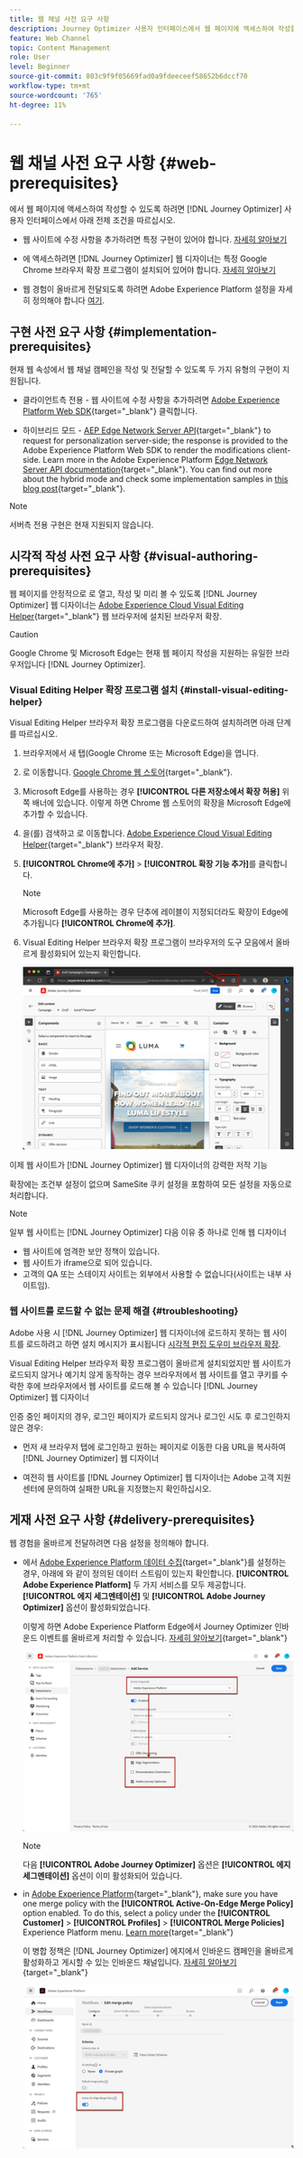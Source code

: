```yaml
---
title: 웹 채널 사전 요구 사항
description: Journey Optimizer 사용자 인터페이스에서 웹 페이지에 액세스하여 작성할 수 있으려면 이 페이지의 사전 요구 사항을 따르십시오
feature: Web Channel
topic: Content Management
role: User
level: Beginner
source-git-commit: 803c9f9f05669fad0a9fdeeceef58652b6dccf70
workflow-type: tm+mt
source-wordcount: '765'
ht-degree: 11%

---
```


# 웹 채널 사전 요구 사항 {#web-prerequisites}

에서 웹 페이지에 액세스하여 작성할 수 있도록 하려면 [!DNL Journey Optimizer] 사용자 인터페이스에서 아래 전제 조건을 따르십시오.

* 웹 사이트에 수정 사항을 추가하려면 특정 구현이 있어야 합니다. [자세히 알아보기](#implementation-prerequisites)

* 에 액세스하려면 [!DNL Journey Optimizer] 웹 디자이너는 특정 Google Chrome 브라우저 확장 프로그램이 설치되어 있어야 합니다. [자세히 알아보기](#visual-authoring-prerequesites)

* 웹 경험이 올바르게 전달되도록 하려면 Adobe Experience Platform 설정을 자세히 정의해야 합니다 [여기](#delivery-prerequisites).

## 구현 사전 요구 사항 {#implementation-prerequisites}

현재 웹 속성에서 웹 채널 캠페인을 작성 및 전달할 수 있도록 두 가지 유형의 구현이 지원됩니다.

* 클라이언트측 전용 - 웹 사이트에 수정 사항을 추가하려면 [Adobe Experience Platform Web SDK](https://experienceleague.adobe.com/docs/platform-learn/implement-web-sdk/overview.html?lang=ko-KR){target="_blank"} 클릭합니다.

* 하이브리드 모드 - [AEP Edge Network Server API](https://experienceleague.adobe.com/docs/experience-platform/edge-network-server-api/data-collection/interactive-data-collection.html){target="_blank"} to request for personalization server-side; the response is provided to the Adobe Experience Platform Web SDK to render the modifications client-side. Learn more in the Adobe Experience Platform [Edge Network Server API documentation](https://experienceleague.adobe.com/docs/experience-platform/edge-network-server-api/overview.html?lang=ko-KR){target="_blank"}. You can find out more about the hybrid mode and check some implementation samples in [this blog post](https://blog.developer.adobe.com/hybrid-personalization-in-the-adobe-experience-platform-web-sdk-6a1bb674bf41){target="_blank"}.

>[!NOTE]
>
>서버측 전용 구현은 현재 지원되지 않습니다.

<!--If the Adobe Experience Platform Web SDK is not yet implemented on the website, a message displays in the web designer suggesting that you install the Visual Editing Helper browser extension and implement the [Web SDK](https://experienceleague.adobe.com/docs/platform-learn/implement-web-sdk/overview.html){target="_blank"}.-->

## 시각적 작성 사전 요구 사항 {#visual-authoring-prerequisites}

<!--In order to rapidly author and preview your web experiences, the Adobe Experience Cloud Visual Editing Helper browser extension for Google Chrome lets you load websites reliably within the Adobe [!DNL Journey Optimizer] web designer.-->

웹 페이지를 안정적으로 로 열고, 작성 및 미리 볼 수 있도록 [!DNL Journey Optimizer] 웹 디자이너는 [Adobe Experience Cloud Visual Editing Helper](https://chrome.google.com/webstore/detail/adobe-experience-cloud-vi/kgmjjkfjacffaebgpkpcllakjifppnca){target="_blank"} 웹 브라우저에 설치된 브라우저 확장.

>[!CAUTION]
>
>Google Chrome 및 Microsoft Edge는 현재 웹 페이지 작성을 지원하는 유일한 브라우저입니다 [!DNL Journey Optimizer].

### Visual Editing Helper 확장 프로그램 설치 {#install-visual-editing-helper}

Visual Editing Helper 브라우저 확장 프로그램을 다운로드하여 설치하려면 아래 단계를 따르십시오.

1. 브라우저에서 새 탭(Google Chrome 또는 Microsoft Edge)을 엽니다.

1. 로 이동합니다. [Google Chrome 웹 스토어](https://chrome.google.com/webstore/category/extensions){target="_blank"}.

1. Microsoft Edge를 사용하는 경우 **[!UICONTROL 다른 저장소에서 확장 허용]** 위쪽 배너에 있습니다. 이렇게 하면 Chrome 웹 스토어의 확장을 Microsoft Edge에 추가할 수 있습니다.

1. 을(를) 검색하고 로 이동합니다. [Adobe Experience Cloud Visual Editing Helper](https://chrome.google.com/webstore/detail/adobe-experience-cloud-vi/kgmjjkfjacffaebgpkpcllakjifppnca){target="_blank"} 브라우저 확장.

1. **[!UICONTROL Chrome에 추가]** > **[!UICONTROL 확장 기능 추가]**&#x200B;를 클릭합니다.

   >[!NOTE]
   >
   >Microsoft Edge를 사용하는 경우 단추에 레이블이 지정되더라도 확장이 Edge에 추가됩니다 **[!UICONTROL Chrome에 추가]**.

1. Visual Editing Helper 브라우저 확장 프로그램이 브라우저의 도구 모음에서 올바르게 활성화되어 있는지 확인합니다.

   ![](assets/web-visual-editing-extension-edge.png)

<!--1. Launch [!DNL Journey Optimizer] in a new tab of your browser with the extension installed.

1. Create a web channel campaign in [!DNL Journey Optimizer]. [Learn how](author-web.md#create-web-campaign)

1. Open the [!DNL Journey Optimizer] web designer to start authoring your web experience. [Learn more](author-web.md)-->

이제 웹 사이트가 [!DNL Journey Optimizer] 웹 디자이너의 강력한 저작 기능

확장에는 조건부 설정이 없으며 SameSite 쿠키 설정을 포함하여 모든 설정을 자동으로 처리합니다.

>[!NOTE]
>
>일부 웹 사이트는 [!DNL Journey Optimizer] 다음 이유 중 하나로 인해 웹 디자이너
>
> * 웹 사이트에 엄격한 보안 정책이 있습니다.
> * 웹 사이트가 iframe으로 되어 있습니다.
> * 고객의 QA 또는 스테이지 사이트는 외부에서 사용할 수 없습니다(사이트는 내부 사이트임).


### 웹 사이트를 로드할 수 없는 문제 해결 {#troubleshooting}

Adobe 사용 시 [!DNL Journey Optimizer] 웹 디자이너에 로드하지 못하는 웹 사이트를 로드하려고 하면 설치 메시지가 표시됩니다 [시각적 편집 도우미 브라우저 확장](#install-visual-editing-helper).

Visual Editing Helper 브라우저 확장 프로그램이 올바르게 설치되었지만 웹 사이트가 로드되지 않거나 예기치 않게 동작하는 경우 브라우저에서 웹 사이트를 열고 쿠키를 수락한 후에 브라우저에서 웹 사이트를 로드해 볼 수 있습니다 [!DNL Journey Optimizer] 웹 디자이너

인증 중인 페이지의 경우, 로그인 페이지가 로드되지 않거나 로그인 시도 후 로그인하지 않은 경우:

* 먼저 새 브라우저 탭에 로그인하고 원하는 페이지로 이동한 다음 URL을 복사하여 [!DNL Journey Optimizer] 웹 디자이너

* 여전히 웹 사이트를 [!DNL Journey Optimizer] 웹 디자이너는 Adobe 고객 지원 센터에 문의하여 실패한 URL을 지정했는지 확인하십시오.

## 게재 사전 요구 사항 {#delivery-prerequisites}

웹 경험을 올바르게 전달하려면 다음 설정을 정의해야 합니다.

* 에서 [Adobe Experience Platform 데이터 수집](https://experienceleague.adobe.com/docs/experience-platform/edge/datastreams/overview.html){target="_blank"}를 설정하는 경우, 아래에 와 같이 정의된 데이터 스트림이 있는지 확인합니다. **[!UICONTROL Adobe Experience Platform]** 두 가지 서비스를 모두 제공합니다. **[!UICONTROL 에지 세그멘테이션]** 및 **[!UICONTROL Adobe Journey Optimizer]** 옵션이 활성화되었습니다.

   이렇게 하면 Adobe Experience Platform Edge에서 Journey Optimizer 인바운드 이벤트를 올바르게 처리할 수 있습니다. [자세히 알아보기](https://experienceleague.adobe.com/docs/experience-platform/edge/datastreams/configure.html?lang=ko-KR){target="_blank"}

   ![](assets/web-aep-datastream-ajo.png)

   >[!NOTE]
   >
   >다음 **[!UICONTROL Adobe Journey Optimizer]** 옵션은 **[!UICONTROL 에지 세그멘테이션]** 옵션이 이미 활성화되어 있습니다.

* in [Adobe Experience Platform](https://experienceleague.adobe.com/docs/experience-platform/profile/home.html?lang=ko){target="_blank"}, make sure you have one merge policy with the **[!UICONTROL Active-On-Edge Merge Policy]** option enabled. To do this, select a policy under the **[!UICONTROL Customer]** > **[!UICONTROL Profiles]** > **[!UICONTROL Merge Policies]** Experience Platform menu. [Learn more](https://experienceleague.adobe.com/docs/experience-platform/profile/merge-policies/ui-guide.html#configure){target="_blank"}

   이 병합 정책은 [!DNL Journey Optimizer] 에지에서 인바운드 캠페인을 올바르게 활성화하고 게시할 수 있는 인바운드 채널입니다. [자세히 알아보기](https://experienceleague.adobe.com/docs/experience-platform/profile/merge-policies/ui-guide.html){target="_blank"}

   ![](assets/web-aep-merge-policy.png)

<!--
Branded domains for assets

When authoring web experiences, if you add content coming from the [Adobe Experience Manager Assets Essentials](../email/assets-essentials.md) library, you  must set up the subdomain that will be used to publish this content. [Learn more](web-delegated-subdomains.md)-->



